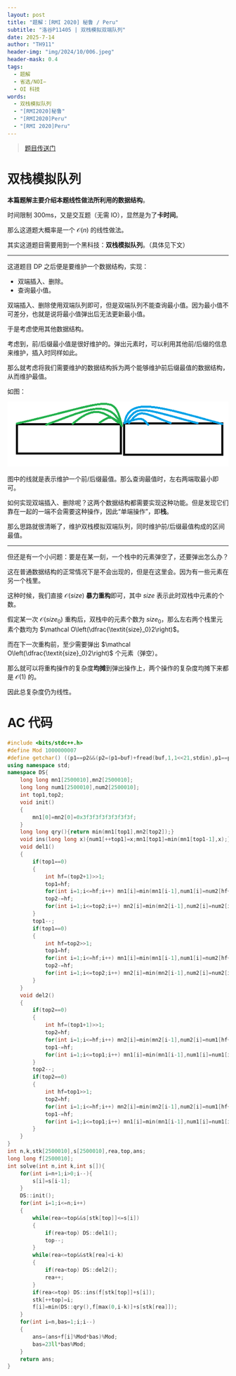 ```yaml
---
layout: post
title: "题解：[RMI 2020] 秘鲁 / Peru"
subtitle: "洛谷P11405 | 双栈模拟双端队列"
date: 2025-7-14
author: "TH911"
header-img: "img/2024/10/006.jpeg"
header-mask: 0.4
tags:
  - 题解
  - 省选/NOI−
  - OI 科技
words:
  - 双栈模拟队列
  - "[RMI2020]秘鲁"
  - "[RMI2020]Peru"
  - "[RMI 2020]Peru"
---
```


> [题目传送门](https://www.luogu.com.cn/problem/P11405)

# 双栈模拟队列

**本篇题解主要介绍本题线性做法所利用的数据结构**。

时间限制 $\text{300ms}$，又是交互题（无需 IO），显然是为了**卡时间**。

那么这道题大概率是一个 $\mathcal O(n)$ 的线性做法。

其实这道题目需要用到一个黑科技：**双栈模拟队列**。（具体见下文）

***

这道题目 DP 之后便是要维护一个数据结构，实现：

* 双端插入、删除。
* 查询最小值。

双端插入、删除使用双端队列即可，但是双端队列不能查询最小值。因为最小值不可差分，也就是说将最小值弹出后无法更新最小值。

于是考虑使用其他数据结构。

考虑到，前/后缀最小值是很好维护的。弹出元素时，可以利用其他前/后缀的信息来维护，插入时同样如此。

那么就考虑将我们需要维护的数据结构拆为两个能够维护前后缀最值的数据结构，从而维护最值。

如图：

![](/img/2025/07/004.png)

图中的线就是表示维护一个前/后缀最值。那么查询最值时，左右两端取最小即可。

如何实现双端插入、删除呢？这两个数据结构都需要实现这种功能。但是发现它们靠在一起的一端不会需要这种操作，因此“单端操作”，即**栈**。

那么思路就很清晰了，维护双栈模拟双端队列，同时维护前/后缀最值构成的区间最值。

***

但还是有一个小问题：要是在某一刻，一个栈中的元素弹空了，还要弹出怎么办？

这在普通数据结构的正常情况下是不会出现的，但是在这里会。因为有一些元素在另一个栈里。

这种时候，我们直接 $\mathcal O(\textit{size})$ **暴力重构**即可，其中 $\textit{size}$ 表示此时双栈中元素的个数。

假定某一次 $\mathcal O(\textit{size}_0)$ 重构后，双栈中的元素个数为 $\textit{size}_0$，那么左右两个栈里元素个数均为 $\mathcal O\left(\dfrac{\textit{size}_0}2\right)$。

而在下一次重构前，至少需要弹出 $\mathcal O\left(\dfrac{\textit{size}_0}2\right)$ 个元素（弹空）。

那么就可以将重构操作的复杂度**均摊**到弹出操作上，两个操作的复杂度均摊下来都是 $\mathcal O(1)$ 的。

因此总复杂度仍为线性。

# AC 代码

```cpp
#include <bits/stdc++.h>
#define Mod 1000000007
#define getchar() ((p1==p2&&(p2=(p1=buf)+fread(buf,1,1<<21,stdin),p1==p2))?EOF:*p1++)
using namespace std;
namespace DS{
	long long mn1[2500010],mn2[2500010];
	long long num1[2500010],num2[2500010];
	int top1,top2;
	void init()
	{
		mn1[0]=mn2[0]=0x3f3f3f3f3f3f3f3f;
	}
	long long qry(){return min(mn1[top1],mn2[top2]);}
	void ins(long long x){num1[++top1]=x;mn1[top1]=min(mn1[top1-1],x);}
	void del1()
	{
		if(top1==0)
		{
			int hf=(top2+1)>>1;
			top1=hf;
			for(int i=1;i<=hf;i++) mn1[i]=min(mn1[i-1],num1[i]=num2[hf+1-i]);
			top2-=hf;
			for(int i=1;i<=top2;i++) mn2[i]=min(mn2[i-1],num2[i]=num2[i+hf]);
		}
		top1--;
		if(top1==0)
		{
			int hf=top2>>1;
			top1=hf;
			for(int i=1;i<=hf;i++) mn1[i]=min(mn1[i-1],num1[i]=num2[hf+1-i]);
			top2-=hf;
			for(int i=1;i<=top2;i++) mn2[i]=min(mn2[i-1],num2[i]=num2[i+hf]);
		}
	}
	void del2()
	{
		if(top2==0)
		{
			int hf=(top1+1)>>1;
			top2=hf;
			for(int i=1;i<=hf;i++) mn2[i]=min(mn2[i-1],num2[i]=num1[hf+1-i]);
			top1-=hf;
			for(int i=1;i<=top1;i++) mn1[i]=min(mn1[i-1],num1[i]=num1[i+hf]);
		}
		top2--;
		if(top2==0)
		{
			int hf=top1>>1;
			top2=hf;
			for(int i=1;i<=hf;i++) mn2[i]=min(mn2[i-1],num2[i]=num1[hf+1-i]);
			top1-=hf;
			for(int i=1;i<=top1;i++) mn1[i]=min(mn1[i-1],num1[i]=num1[i+hf]);
		}
	}
}
int n,k,stk[2500010],s[2500010],rea,top,ans;
long long f[2500010];
int solve(int n,int k,int s[]){
	for(int i=n+1;i>0;i--){
		s[i]=s[i-1];
	}
	DS::init();
	for(int i=1;i<=n;i++)
	{
		while(rea<=top&&s[stk[top]]<=s[i])
		{
			if(rea<top) DS::del1();
			top--;
		}
		while(rea<=top&&stk[rea]<i-k)
		{
			if(rea<top)	DS::del2();
			rea++;
		}
		if(rea<=top) DS::ins(f[stk[top]]+s[i]);
		stk[++top]=i;
		f[i]=min(DS::qry(),f[max(0,i-k)]+s[stk[rea]]);
	}
	for(int i=n,bas=1;i;i--)
	{
		ans=(ans+f[i]%Mod*bas)%Mod;
		bas=23ll*bas%Mod;
	}
	return ans; 
}
```



